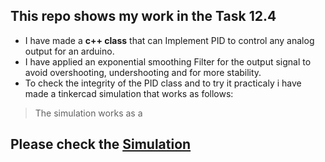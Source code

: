 ## This repo shows my work in the Task 12.4 

- I have made a **c++ class** that can Implement PID to control any analog output for an arduino.   
- I have applied an exponential smoothing Filter for the output signal to avoid overshooting, undershooting and for more stability.    
- To check the integrity of the PID class and to try it practicaly i have made a tinkercad simulation that works as follows:

> The simulation works as a 

## Please check the [Simulation](https://www.tinkercad.com/things/l00wzgc9zWO-task124/editel?sharecode=rvrHSY2OLCj_S2QwP4gEDvTWiI93vctvOwt6TID9x2g)